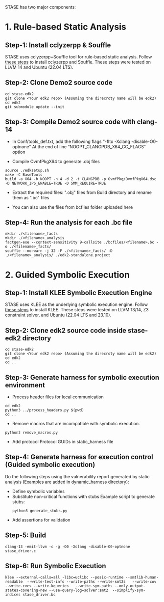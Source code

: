 STASE has two major components:



# 1. Rule-based Static Analysis

## Step-1: Install cclyzerpp & Souffle 
STASE uses cclyzerpp+Souffle tool for rule-based static analysis. Follow [these steps](install_sa.md) to install cclyzerpp and Souffle. These steps were tested on LLVM 14 and Ubuntu (22.04 LTS). 

## Step-2: Clone Demo2 source code
```
cd stase-edk2
git clone <Your edk2 repo> (Assuming the direcroty name will be edk2)
cd edk2
git submodule update --init
```

## Step-3: Compile Demo2 source code with clang-14
- In Conf/tools_def.txt, add the following flags “-flto -Xclang -disable-O0-optnone” At the end of line “NOOPT_CLANGPDB_X64_CC_FLAGS” option

- Compile OvmfPkgX64 to generate .obj files
```
source ./edksetup.sh
make -C BaseTools
build -a X64 -b NOOPT -n 4 -d 2 -t CLANGPDB -p OvmfPkg/OvmfPkgX64.dsc -D NETWORK_IP6_ENABLE=TRUE -D SMM_REQUIRE=TRUE
```
- Extract the required files: "<filename>.obj" files from Build directory and rename them as "<filename>.bc" files

- You can also use the files from bcfiles folder uploaded here

## Step-4: Run the analysis for each .bc file
```
mkdir ./<filename>_facts
mkdir ./<filename>_analysis
factgen-exe --context-sensitivity 9-callsite ./bcfiles/<filename>.bc -o ./<filename>_facts/
souffle --no-warn -j 32 -F ./<filename>_facts/ -D ./<filename>_analysis/ ./edk2-standalone.project
```






# 2. Guided Symbolic Execution

## Step-1: Install KLEE Symbolic Execution Engine 
STASE uses KLEE as the underlying symbolic execution engine. Follow [these steps](install_klee.md) to install KLEE. These steps were tested on LLVM 13/14, Z3 constraint solver, and  Ubuntu (22.04 LTS and 23.10). 

## Step-2: Clone edk2 source code inside stase-edk2 directory
```
cd stase-edk2
git clone <Your edk2 repo> (Assuming the direcroty name will be edk2)
cd edk2
cd ..
```

## Step-3: Generate harness for symbolic execution environment
- Process header files for local communication
```
cd edk2
python3 ../process_headers.py $(pwd)
cd ..
```

- Remove macros that are incompatible with symbolic execution.
```
python3 remove_macros.py
```
- Add protocol Protocol GUIDs in static_harness file

## Step-4: Generate harness for execution control (Guided symbolic execution)

Do the following steps using the vulnerability report generated by static analysis (Examples are added in dynamic_harness directory):

- Define symbolic variables
- Substitute non-critical functions with stubs 
    Example script to generate stubs:
    ```
    python3 generate_stubs.py
    ```
- Add assertions for validation



## Step-5: Build
```
clang-13 -emit-llvm -c -g -O0 -Xclang -disable-O0-optnone stase_driver.c
```
## Step-6: Run Symbolic Execution
```
klee --external-calls=all -libc=uclibc --posix-runtime --smtlib-human-readable  --write-test-info --write-paths --write-smt2s   --write-cov  --write-cvcs --write-kqueries   --write-sym-paths --only-output-states-covering-new --use-query-log=solver:smt2  --simplify-sym-indices stase_driver.bc
```


